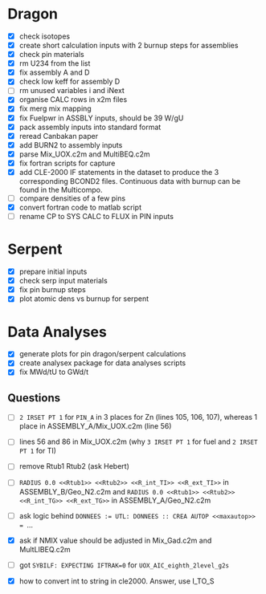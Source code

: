 # Dragon

- [x] check isotopes
- [x] create short calculation inputs with 2 burnup steps for assemblies
- [x] check pin materials
- [x] rm U234 from the list
- [x] fix assembly A and D
- [x] check low keff for assembly D
- [ ] rm unused variables i and iNext
- [x] organise CALC rows in x2m files
- [x] fix merg mix mapping
- [x] fix Fuelpwr in ASSBLY inputs, should be 39 W/gU
- [x] pack assembly inputs into standard format
- [x] reread Canbakan paper
- [x] add BURN2 to assembly inputs
- [x] parse Mix_UOX.c2m and MultiBEQ.c2m
- [x] fix fortran scripts for capture
- [x] add CLE-2000 IF statements in the dataset to produce 
      the 3 corresponding BCOND2 files. 
      Continuous data with burnup can be found in the Multicompo.
- [ ] compare densities of a few pins
- [x] convert fortran code to matlab script
- [ ] rename CP to SYS CALC to FLUX in PIN inputs

# Serpent

- [x] prepare initial inputs
- [x] check serp input materials
- [x] fix pin burnup steps
- [x] plot atomic dens vs burnup for serpent

# Data Analyses

- [x] generate plots for pin dragon/serpent calculations
- [x] create analysex package for data analyses scripts
- [x] fix MWd/tU to GWd/t

## Questions

- [ ] `2 IRSET PT 1` for `PIN_A` in 3 places for Zn (lines 105, 106, 107), whereas 1 place in ASSEMBLY_A/Mix_UOX.c2m (line 56)
- [ ] lines 56 and 86 in Mix_UOX.c2m (why `3 IRSET PT 1` for fuel and `2 IRSET PT 1` for TI)
- [ ] remove Rtub1 Rtub2 (ask Hebert)
- [ ] `RADIUS 0.0 <<Rtub1>> <<Rtub2>> <<R_int_TI>> <<R_ext_TI>>` in ASSEMBLY_B/Geo_N2.c2m and
      `RADIUS 0.0 <<Rtub1>> <<Rtub2>> <<R_int_TG>> <<R_ext_TG>>` in ASSEMBLY_A/Geo_N2.c2m

- [ ] ask logic behind `DONNEES := UTL: DONNEES :: CREA AUTOP <<maxautop>> = `...
- [x] ask if NMIX value should be adjusted in Mix_Gad.c2m and MultLIBEQ.c2m 

- [ ] got `SYBILF: EXPECTING IFTRAK=0` for `UOX_AIC_eighth_2level_g2s`
- [x] how to convert int to string in cle2000. Answer, use I_TO_S
